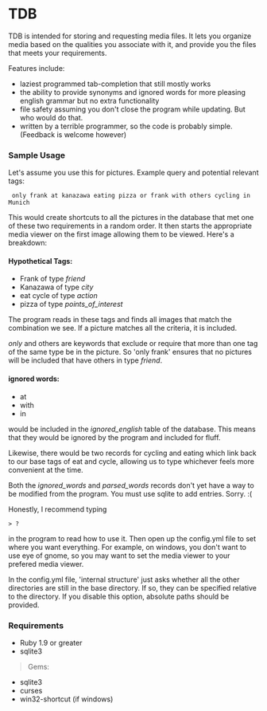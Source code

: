 TDB
===

TDB is intended for storing and requesting media files. It lets you organize media based on the qualities you associate with it, and provide you the files that meets your requirements.

Features include:
* laziest programmed tab-completion that still mostly works 
* the ability to provide synonyms and ignored words for more pleasing english grammar but no extra functionality
* file safety assuming you don't close the program while updating. But who would do that.
* written by a terrible programmer, so the code is probably simple. (Feedback is welcome however)

### Sample Usage

Let's assume you use this for pictures. Example query and potential relevant tags:
```
 only frank at kanazawa eating pizza or frank with others cycling in Munich
```
This would create shortcuts to all the pictures in the database that met one of these two requirements in a random order. It then starts the appropriate media viewer on the first image allowing them to be viewed.
Here's a breakdown:

#### Hypothetical Tags:
- Frank of type *friend*
- Kanazawa of type *city*
- eat cycle of type *action*
- pizza of type *points_of_interest*

The program reads in these tags and finds all images that match the combination we see. If a picture matches all the criteria, it is included.

*only* and others are keywords that exclude or require that more than one tag of the same type be in the picture. So 'only frank' ensures that no pictures will be included that have others in type *friend*.

#### ignored words:
- at
- with
- in

would be included in the *ignored_english* table of the database. This means that they would be ignored by the program and included for fluff.

Likewise, there would be two records for cycling and eating which link back to our base tags of eat and cycle, allowing us to type whichever feels more convenient at the time.

Both the *ignored_words* and *parsed_words* records don't yet have a way to be modified from the program. You must use sqlite to add entries. Sorry. :(

Honestly, I recommend typing
```
> ?
```
in the program to read how to use it. Then open up the config.yml file to set where you want everything. For example, on windows, you don't want to use eye of gnome, so you may want to set the media viewer to your prefered media viewer.

In the config.yml file, 'internal structure' just asks whether all the other directories are still in the base directory. If so, they can be specified relative to the directory. If you disable this option, absolute paths should be provided.

### Requirements

- Ruby 1.9 or greater
- sqlite3

> Gems:
- sqlite3
- curses
- win32-shortcut (if windows)
